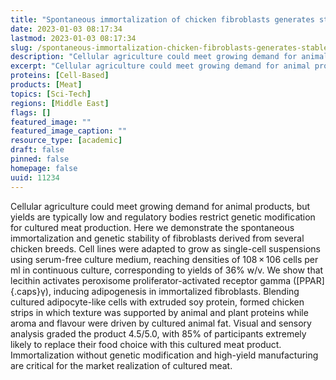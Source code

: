 ```yaml
---
title: "Spontaneous immortalization of chicken fibroblasts generates stable, high-yield cell lines for serum-free production of cultured meat"
date: 2023-01-03 08:17:34
lastmod: 2023-01-03 08:17:34
slug: /spontaneous-immortalization-chicken-fibroblasts-generates-stable-high-yield-cell-lines
description: "Cellular agriculture could meet growing demand for animal products, but yields are typically low and regulatory bodies restrict genetic modification for cultured meat production. Here we demonstrate the spontaneous immortalization and genetic stability of fibroblasts derived from several chicken breeds. Cell lines were adapted to grow as single-cell suspensions using serum-free culture medium, reaching densities of 108 × 106 cells per ml in continuous culture, corresponding to yields of 36% w/v."
excerpt: "Cellular agriculture could meet growing demand for animal products, but yields are typically low and regulatory bodies restrict genetic modification for cultured meat production. Here we demonstrate the spontaneous immortalization and genetic stability of fibroblasts derived from several chicken breeds. Cell lines were adapted to grow as single-cell suspensions using serum-free culture medium, reaching densities of 108 × 106 cells per ml in continuous culture, corresponding to yields of 36% w/v."
proteins: [Cell-Based]
products: [Meat]
topics: [Sci-Tech]
regions: [Middle East]
flags: []
featured_image: ""
featured_image_caption: ""
resource_type: [academic]
draft: false
pinned: false
homepage: false
uuid: 11234
---
```

Cellular agriculture could meet growing demand for animal products, but
yields are typically low and regulatory bodies restrict genetic
modification for cultured meat production. Here we demonstrate the
spontaneous immortalization and genetic stability of fibroblasts derived
from several chicken breeds. Cell lines were adapted to grow as
single-cell suspensions using serum-free culture medium, reaching
densities of 108 × 106 cells per ml in continuous culture, corresponding
to yields of 36% w/v. We show that lecithin activates peroxisome
proliferator-activated receptor gamma ([PPAR]{.caps}γ), inducing
adipogenesis in immortalized fibroblasts. Blending cultured
adipocyte-like cells with extruded soy protein, formed chicken strips in
which texture was supported by animal and plant proteins while aroma and
flavour were driven by cultured animal fat. Visual and sensory analysis
graded the product 4.5/5.0, with 85% of participants extremely likely to
replace their food choice with this cultured meat product.
Immortalization without genetic modification and high-yield
manufacturing are critical for the market realization of cultured meat.
